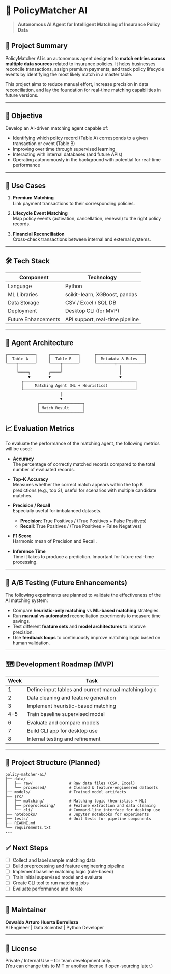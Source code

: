 # 🤖 PolicyMatcher AI

> **Autonomous AI Agent for Intelligent Matching of Insurance Policy Data**

## 📌 Project Summary

PolicyMatcher AI is an autonomous agent designed to **match entries across multiple data sources** related to insurance policies. It helps businesses reconcile transactions, assign premium payments, and track policy lifecycle events by identifying the most likely match in a master table.

This project aims to reduce manual effort, increase precision in data reconciliation, and lay the foundation for real-time matching capabilities in future versions.

---

## 🎯 Objective

Develop an AI-driven matching agent capable of:
- Identifying which policy record (Table A) corresponds to a given transaction or event (Table B)
- Improving over time through supervised learning
- Interacting with internal databases (and future APIs)
- Operating autonomously in the background with potential for real-time performance

---

## 🧠 Use Cases

1. **Premium Matching**  
   Link payment transactions to their corresponding policies.

2. **Lifecycle Event Matching**  
   Map policy events (activation, cancellation, renewal) to the right policy records.

3. **Financial Reconciliation**  
   Cross-check transactions between internal and external systems.

---

## 🛠️ Tech Stack

| Component              | Technology           |
|------------------------|----------------------|
| Language               | Python               |
| ML Libraries           | scikit-learn, XGBoost, pandas |
| Data Storage           | CSV / Excel / SQL DB |
| Deployment             | Desktop CLI (for MVP) |
| Future Enhancements    | API support, real-time pipeline |

---

## 🧩 Agent Architecture

```plaintext
┌────────────┐     ┌────────────┐      ┌─────────────────────┐
│  Table A   │     │  Table B   │      │  Metadata & Rules   │
└────┬───────┘     └────┬───────┘      └────────┬────────────┘
     │                  │                         │
     └────┐        ┌────┘                         │
          ▼        ▼                              ▼
       ┌─────────────────────────────────────────────────┐
       │     Matching Agent (ML + Heuristics)            │
       └─────────────────────────────────────────────────┘
                        │
                        ▼
              ┌───────────────────┐
              │ Match Result      │
              └───────────────────┘
````
## 📈 Evaluation Metrics

To evaluate the performance of the matching agent, the following metrics will be used:

- **Accuracy**  
  The percentage of correctly matched records compared to the total number of evaluated records.

- **Top-K Accuracy**  
  Measures whether the correct match appears within the top K predictions (e.g., top 3), useful for scenarios with multiple candidate matches.

- **Precision / Recall**  
  Especially useful for imbalanced datasets.  
  - **Precision**: True Positives / (True Positives + False Positives)  
  - **Recall**: True Positives / (True Positives + False Negatives)

- **F1 Score**  
  Harmonic mean of Precision and Recall.

- **Inference Time**  
  Time it takes to produce a prediction. Important for future real-time processing.

---

## 🧪 A/B Testing (Future Enhancements)

The following experiments are planned to validate the effectiveness of the AI matching system:

- Compare **heuristic-only matching** vs **ML-based matching** strategies.
- Run **manual vs automated** reconciliation experiments to measure time savings.
- Test different **feature sets** and **model architectures** to improve precision.
- Use **feedback loops** to continuously improve matching logic based on human validation.

---

## 🗺️ Development Roadmap (MVP)

| Week | Task                                                              |
|------|-------------------------------------------------------------------|
| 1    | Define input tables and current manual matching logic             |
| 2    | Data cleaning and feature generation                              |
| 3    | Implement heuristic-based matching                                |
| 4-5  | Train baseline supervised model                                   |
| 6    | Evaluate and compare models                                       |
| 7    | Build CLI app for desktop use                                     |
| 8    | Internal testing and refinement                                   |

---

## 📂 Project Structure (Planned)

```plaintext
policy-matcher-ai/
├── data/
│   ├── raw/                # Raw data files (CSV, Excel)
│   └── processed/          # Cleaned & feature-engineered datasets
├── models/                 # Trained model artifacts
├── src/
│   ├── matching/           # Matching logic (heuristics + ML)
│   ├── preprocessing/      # Feature extraction and data cleaning
│   └── cli/                # Command-line interface for desktop use
├── notebooks/              # Jupyter notebooks for experiments
├── tests/                  # Unit tests for pipeline components
├── README.md
└── requirements.txt
---
```
## ✅ Next Steps

- [ ] Collect and label sample matching data  
- [ ] Build preprocessing and feature engineering pipeline  
- [ ] Implement baseline matching logic (rule-based)  
- [ ] Train initial supervised model and evaluate  
- [ ] Create CLI tool to run matching jobs  
- [ ] Evaluate performance and iterate

---

## 👤 Maintainer

**Oswaldo Arturo Huerta Berrelleza**  
AI Engineer | Data Scientist | Python Developer

---

## 📝 License

Private / Internal Use – for team development only.  
(You can change this to MIT or another license if open-sourcing later.)
